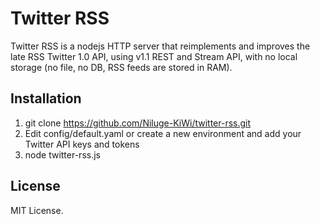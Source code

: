 Twitter RSS
===========

Twitter RSS is a nodejs HTTP server that reimplements and improves the late RSS Twitter 1.0 API, using v1.1 REST and Stream API, with no local storage (no file, no DB, RSS feeds are stored in RAM).

## Installation

1. git clone https://github.com/Niluge-KiWi/twitter-rss.git
2. Edit config/default.yaml or create a new environment and add your Twitter API keys and tokens
3. node twitter-rss.js

## License

MIT License.
